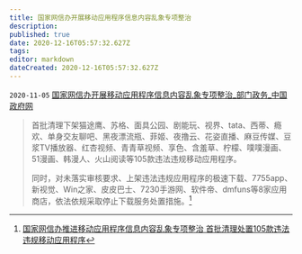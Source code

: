 ```yaml
---
title: 国家网信办开展移动应用程序信息内容乱象专项整治 
description: 
published: true
date: 2020-12-16T05:57:32.627Z
tags: 
editor: markdown
dateCreated: 2020-12-16T05:57:32.627Z
---
```


`2020-11-05` [国家网信办开展移动应用程序信息内容乱象专项整治_部门政务_中国政府网](https://web.archive.org/web/20201216012929/http://www.gov.cn/xinwen/2020-11/05/content_5557657.htm)

> 首批清理下架猫途鹰、苏格、面具公园、剧能玩、视界、tata、西蒂、瘾欢、单身交友聊吧、黑夜漂流瓶、菲姬、夜撸云、花姿直播、麻豆传媒、豆浆TV播放器、红杏视频、青青草视频、享色、含羞草、柠檬、噗噗漫画、51漫画、韩漫人、火山阅读等105款违法违规移动应用程序。
>
> 同时，对未落实审核要求、上架违法违规应用程序的极速下载、7755app、新视觉、Win之家、皮皮巴士、7230手游网、软件帝、dmfuns等8家应用商店，依法依规采取停止下载服务处置措施。[^20201216012929]

[^20201216012929]: [国家网信办推进移动应用程序信息内容乱象专项整治 首批清理处置105款违法违规移动应用程序](https://web.archive.org/web/20201216012929/https://www.12377.cn/wxxx/2020/441e4ec4_web.html)

